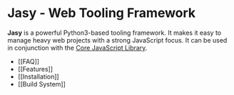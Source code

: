Jasy - Web Tooling Framework
============================

**Jasy** is a powerful Python3-based tooling framework. It makes it easy to manage heavy web projects with a strong JavaScript focus. It can be used in conjunction with the [Core JavaScript Library](https://github.com/wpbasti/core).

* [[FAQ]]
* [[Features]]
* [[Installation]]
* [[Build System]]

